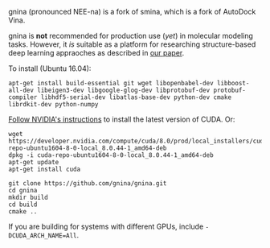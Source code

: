 gnina (pronounced NEE-na) is a fork of smina, which is a fork of AutoDock Vina.

gnina is **not** recommended for production use (*yet*) in molecular modeling tasks.  However, it *is* suitable as a platform for researching structure-based deep learning appraoches as described in [our paper](https://arxiv.org/abs/1612.02751).  

To install (Ubuntu 16.04):
```
apt-get install build-essential git wget libopenbabel-dev libboost-all-dev libeigen3-dev libgoogle-glog-dev libprotobuf-dev protobuf-compiler libhdf5-serial-dev libatlas-base-dev python-dev cmake librdkit-dev python-numpy
```

[Follow NVIDIA's instructions](http://docs.nvidia.com/cuda/cuda-installation-guide-linux/#axzz4TWipdwX1) to install the latest version of CUDA.  Or:

```
wget https://developer.nvidia.com/compute/cuda/8.0/prod/local_installers/cuda-repo-ubuntu1604-8-0-local_8.0.44-1_amd64-deb
dpkg -i cuda-repo-ubuntu1604-8-0-local_8.0.44-1_amd64-deb 
apt-get update
apt-get install cuda
```
```
git clone https://github.com/gnina/gnina.git
cd gnina
mkdir build
cd build
cmake ..
```

If you are building for systems with different GPUs, include `-DCUDA_ARCH_NAME=All`.  
